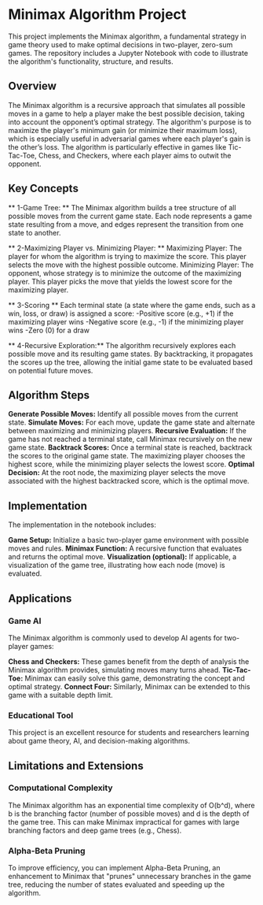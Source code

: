 # Minimax Algorithm Project
This project implements the Minimax algorithm, a fundamental strategy in game theory used to make optimal decisions in two-player, zero-sum games. The repository includes a Jupyter Notebook with code to illustrate the algorithm's functionality, structure, and results.

## Overview
The Minimax algorithm is a recursive approach that simulates all possible moves in a game to help a player make the best possible decision, taking into account the opponent’s optimal strategy. The algorithm's purpose is to maximize the player's minimum gain (or minimize their maximum loss), which is especially useful in adversarial games where each player's gain is the other’s loss. The algorithm is particularly effective in games like Tic-Tac-Toe, Chess, and Checkers, where each player aims to outwit the opponent.

## Key Concepts
** 1-Game Tree: **
The Minimax algorithm builds a tree structure of all possible moves from the current game state. Each node represents a game state resulting from a move, and edges represent the transition from one state to another.

** 2-Maximizing Player vs. Minimizing Player: **
Maximizing Player: The player for whom the algorithm is trying to maximize the score. This player selects the move with the highest possible outcome. Minimizing Player: The opponent, whose strategy is to minimize the outcome of the maximizing player. This player picks the move that yields the lowest score for the maximizing player.

** 3-Scoring **
Each terminal state (a state where the game ends, such as a win, loss, or draw) is assigned a score:
-Positive score (e.g., +1) if the maximizing player wins
-Negative score (e.g., -1) if the minimizing player wins
-Zero (0) for a draw

** 4-Recursive Exploration:**
The algorithm recursively explores each possible move and its resulting game states. By backtracking, it propagates the scores up the tree, allowing the initial game state to be evaluated based on potential future moves.

## Algorithm Steps
**Generate Possible Moves:** Identify all possible moves from the current state.
**Simulate Moves:** For each move, update the game state and alternate between maximizing and minimizing players.
**Recursive Evaluation:** If the game has not reached a terminal state, call Minimax recursively on the new game state.
**Backtrack Scores:** Once a terminal state is reached, backtrack the scores to the original game state. The maximizing player chooses the highest score, while the minimizing player selects the lowest score.
**Optimal Decision:** At the root node, the maximizing player selects the move associated with the highest backtracked score, which is the optimal move.

## Implementation
The implementation in the notebook includes:

**Game Setup:** Initialize a basic two-player game environment with possible moves and rules.
**Minimax Function:** A recursive function that evaluates and returns the optimal move.
**Visualization (optional):** If applicable, a visualization of the game tree, illustrating how each node (move) is evaluated.



## Applications
### Game AI
The Minimax algorithm is commonly used to develop AI agents for two-player games:

**Chess and Checkers:** These games benefit from the depth of analysis the Minimax algorithm provides, simulating moves many turns ahead.
**Tic-Tac-Toe:** Minimax can easily solve this game, demonstrating the concept and optimal strategy.
**Connect Four:** Similarly, Minimax can be extended to this game with a suitable depth limit.
### Educational Tool
This project is an excellent resource for students and researchers learning about game theory, AI, and decision-making algorithms.



## Limitations and Extensions
### Computational Complexity
The Minimax algorithm has an exponential time complexity of O(b^d), where b is the branching factor (number of possible moves) and d is the depth of the game tree. This can make Minimax impractical for games with large branching factors and deep game trees (e.g., Chess).

### Alpha-Beta Pruning
To improve efficiency, you can implement Alpha-Beta Pruning, an enhancement to Minimax that "prunes" unnecessary branches in the game tree, reducing the number of states evaluated and speeding up the algorithm.


